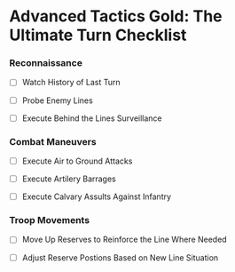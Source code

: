 Advanced Tactics Gold: The Ultimate Turn Checklist
==================================================

### Reconnaissance

- [ ] Watch History of Last Turn

- [ ] Probe Enemy Lines

- [ ] Execute Behind the Lines Surveillance

### Combat Maneuvers

- [ ] Execute Air to Ground Attacks

- [ ] Execute Artilery Barrages

- [ ] Execute Calvary Assults Against Infantry

### Troop Movements

- [ ] Move Up Reserves to Reinforce the Line Where Needed

- [ ] Adjust Reserve Postions Based on New Line Situation
